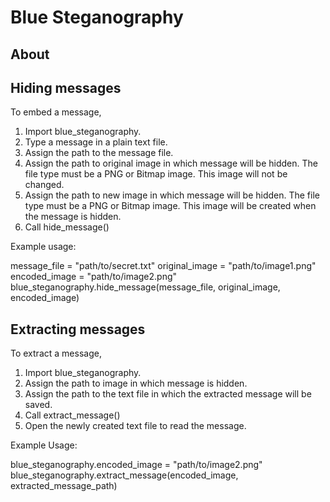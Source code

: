 # Blue Steganography

## About

## Hiding messages

To embed a message,

  1) Import blue_steganography.
  2) Type a message in a plain text file.
  3) Assign the path to the message file.
  4) Assign the path to original image in which message will be hidden.
     The file type must be a PNG or Bitmap image. This image will not
     be changed.
  5) Assign the path to new image in which message will be hidden.
     The file type must be a PNG or Bitmap image. This image will be
     created when the message is hidden.
  6) Call hide_message()

Example usage:

message_file = "path/to/secret.txt"
original_image = "path/to/image1.png"
encoded_image =  "path/to/image2.png"
blue_steganography.hide_message(message_file, original_image, encoded_image)

## Extracting messages

To extract a message,

  1) Import blue_steganography.
  2) Assign the path to image in which message is hidden.
  3) Assign the path to the text file in which the extracted message will
     be saved.
  4) Call extract_message()
  5) Open the newly created text file to read the message.

Example Usage:

blue_steganography.encoded_image = "path/to/image2.png"
blue_steganography.extract_message(encoded_image, extracted_message_path)
